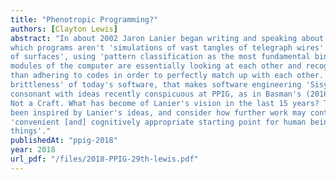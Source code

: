 ```yaml
---
title: "Phenotropic Programming?"
authors: [Clayton Lewis]
abstract: "In about 2002 Jaron Lanier began writing and speaking about phenotropic programming, in
which programs aren't 'simulations of vast tangles of telegraph wires' but instead rest on'the interaction
of surfaces', using 'pattern classification as the most fundamental binding principle, where the different
modules of the computer are essentially looking at each other and recognizing states in each other, rather
than adhering to codes in order to perfectly match up with each other.' Lanier thereby hopes to combat '
brittleness' of today's software, that makes software engineering 'Sisyphean'. These ambitions are
consonant with ideas recently conspicuous at PPIG, as in Basman's (2016) paper, Building Software is
Not a Craft. What has become of Lanier's vision in the last 15 years? This paper will review work that has
been inspired by Lanier's ideas, and consider how further work may contribute to Lanier's goal of a
'convenient [and] cognitively appropriate starting point for human beings who wish ... to go on to build
things'."
publishedAt: "ppig-2018"
year: 2018
url_pdf: "/files/2018-PPIG-29th-lewis.pdf"
---
```

